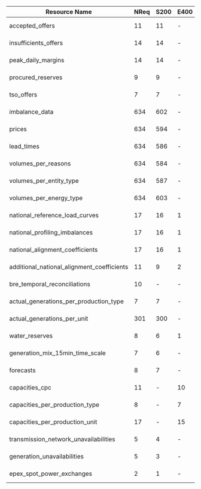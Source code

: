 |                  Resource Name                 |  NReq  |  S200  |  E400  |  E401  |  E408  |  E413  |  E429  |  E503  |  Oth.  |  Diff  |  NDoc  |  SDoc  |  EDoc  |  NTry  |     Last Request Date    |  NJOb  |
|------------------------------------------------|--------|--------|--------|--------|--------|--------|--------|--------|--------|--------|--------|--------|--------|--------|--------------------------|--------|		  
|                 accepted_offers                |   11   |   11   |    -   |    -   |    -   |    -   |    -   |    -   |    -   |    -   |   22   |   26   |    -   |    1   | 2017-09-27T18:30:00+02:00|    4   |
|              insufficients_offers              |   14   |   14   |    -   |    -   |    -   |    -   |    -   |    -   |    -   |    -   |    -   |   14   |    -   |    1   | 2017-09-26T19:11:00+02:00|    -   |
|               peak_daily_margins               |   14   |   14   |    -   |    -   |    -   |    -   |    -   |    -   |    -   |    -   |    -   |   14   |    -   |    1   | 2017-09-27T18:30:00+02:00|    -   |
|                procured_reserves               |    9   |    9   |    -   |    -   |    -   |    -   |    -   |    -   |    -   |    -   |   28   |   29   |    -   |    1   | 2017-09-26T23:10:00+02:00|    -   |
|                   tso_offers                   |    7   |    7   |    -   |    -   |    -   |    -   |    -   |    -   |    -   |    -   |   22   |   22   |    -   |    1   | 2017-09-27T18:13:00+02:00|    2   |
|                 imbalance_data                 |   634  |   602  |    -   |    -   |    -   |    -   |    -   |    -   |   32   |    -   |    -   |   602  |    -   |    1   | 2017-09-27T00:00:00+02:00|    -   |
|                     prices                     |   634  |   594  |    -   |    -   |    -   |    -   |    -   |    -   |   40   |    -   |    -   |   594  |    -   |    1   | 2017-09-27T00:00:00+02:00|    -   |
|                   lead_times                   |   634  |   586  |    -   |    -   |    -   |    -   |    -   |    -   |   48   |    -   |    -   |   586  |    -   |    1   | 2017-09-27T00:00:00+02:00|    -   |
|               volumes_per_reasons              |   634  |   584  |    -   |    -   |    -   |    -   |    -   |    -   |   50   |    -   |    -   |    1   |    -   |    1   | 2017-09-27T00:00:00+02:00|    -   |
|             volumes_per_entity_type            |   634  |   587  |    -   |    -   |    -   |    -   |    -   |    -   |   47   |    -   |    -   |    -   |    -   |    1   | 2017-09-27T00:00:00+02:00|    -   |
|             volumes_per_energy_type            |   634  |   603  |    -   |    -   |    -   |    -   |    -   |    -   |   31   |    -   |    -   |    -   |    -   |    1   | 2017-09-27T00:00:00+02:00|    -   |
|         national_reference_load_curves         |   17   |   16   |    1   |    -   |    -   |    -   |    -   |    -   |    -   |    -   |   62   |   62   |    -   |    1   | 2017-09-22T15:00:00+02:00|    -   |
|          national_profiling_imbalances         |   17   |   16   |    1   |    -   |    -   |    -   |    -   |    -   |    -   |    -   |   46   |   47   |    -   |    1   | 2017-09-22T15:00:00+02:00|    -   |
|         national_alignment_coefficients        |   17   |   16   |    1   |    -   |    -   |    -   |    -   |    -   |    -   |    -   |   58   |   58   |    -   |    1   | 2017-09-22T15:00:00+02:00|    -   |
|   additional_national_alignment_coefficients   |   11   |    9   |    2   |    -   |    -   |    -   |    -   |    -   |    -   |    -   |    -   |    9   |    -   |    1   | 2017-09-22T15:00:00+02:00|    -   |
|          bre_temporal_reconciliations          |   10   |    -   |    -   |    -   |    -   |    -   |    -   |    -   |   10   |    -   |    -   |    -   |    -   |    1   | 2016-10-13T00:00:00+02:00|    -   |
|     actual_generations_per_production_type     |    7   |    7   |    -   |    -   |    -   |    -   |    -   |    -   |    -   |    -   |   26   |   26   |    -   |    1   | 2017-09-27T18:59:00+02:00|    2   |
|           actual_generations_per_unit          |   301  |   300  |    -   |    1   |    -   |    -   |    -   |    -   |    -   |    -   |   52   |   326  |    -   |    1   | 2017-09-27T19:58:00+02:00|    -   |
|                 water_reserves                 |    8   |    6   |    1   |    1   |    -   |    -   |    -   |    -   |    -   |    -   |    -   |    7   |    -   |    1   | 2017-09-27T13:30:00+02:00|    -   |
|         generation_mix_15min_time_scale        |    7   |    6   |    -   |    1   |    -   |    -   |    -   |    -   |    -   |    -   |   12   |   11   |    -   |    1   | 2017-03-29T13:00:00+02:00|    2   |
|                    forecasts                   |    8   |    7   |    -   |    1   |    -   |    -   |    -   |    -   |    -   |    -   |    -   |    7   |    -   |    1   | 2012-05-27T00:00:00+02:00|    -   |
|                 capacities_cpc                 |   11   |    -   |   10   |    1   |    -   |    -   |    -   |    -   |    -   |    -   |    -   |    1   |    -   |    1   | 2015-09-13T01:00:00+02:00|    -   |
|         capacities_per_production_type         |    8   |    -   |    7   |    1   |    -   |    -   |    -   |    -   |    -   |    -   |    -   |    -   |    -   |    1   | 2015-03-17T01:00:00+01:00|    -   |
|         capacities_per_production_unit         |   17   |    -   |   15   |    2   |    -   |    -   |    -   |    -   |    -   |    -   |    -   |    -   |    -   |    1   | 2012-01-12T01:00:00+01:00|    -   |
|      transmission_network_unavailabilities     |    5   |    4   |    -   |    1   |    -   |    -   |    -   |    -   |    -   |    -   |    4   |    5   |    -   |    1   | 2015-11-28T01:00:00+01:00|    2   |
|           generation_unavailabilities          |    5   |    3   |    -   |    2   |    -   |    -   |    -   |    -   |    -   |    -   |    -   |    3   |    -   |    1   | 2012-03-04T01:00:00+01:00|    -   |
|            epex_spot_power_exchanges           |    2   |    1   |    -   |    1   |    -   |    -   |    -   |    -   |    -   |    -   |    -   |    1   |    -   |    2   | 2012-06-04T01:00:00+02:00|    -   |